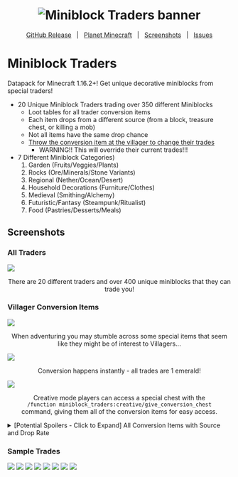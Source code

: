 <h1 id="topBanner"align="center">
  <img src=".github\resources\GitHubMiniblockTradersBanner.png" alt="Miniblock Traders banner" />
</h1>

<div align="center">

[GitHub Release][release]&nbsp;&nbsp;&nbsp;|&nbsp;&nbsp;&nbsp;[Planet Minecraft][planetminecraft]&nbsp;&nbsp;&nbsp;|&nbsp;&nbsp;&nbsp;[Screenshots](#screenshots)&nbsp;&nbsp;&nbsp;|&nbsp;&nbsp;&nbsp;[Issues][issues]

</div>
<h1>Miniblock Traders</h1>
Datapack for Minecraft 1.16.2+! Get unique decorative miniblocks from special traders!<br>

- 20 Unique Miniblock Traders trading over 350 different Miniblocks
   - Loot tables for all trader conversion items
    - Each item drops from a different source (from a block, treasure chest, or killing a mob)
    - Not all items have the same drop chance
    - [Throw the conversion item at the villager to change their trades](https://gyazo.com/73013fe4dc6a5d0042a4ca1019ec43b1)
      - WARNING!! This will override their current trades!!!
- 7 Different Miniblock Categories)
   1. Garden (Fruits/Veggies/Plants)
   2. Rocks (Ore/Minerals/Stone Variants)
   3. Regional (Nether/Ocean/Desert)
   4. Household Decorations (Furniture/Clothes)
   5. Medieval (Smithing/Alchemy)
   6. Futuristic/Fantasy (Steampunk/Ritualist)
   7. Food (Pastries/Desserts/Meals)


<h2 id="screenshots">Screenshots</h2>

<h3>All Traders</h3>
<img src=".github\resources\VillagersList.png">
<p align="center">There are 20 different traders and over 400 unique miniblocks that they can trade you!</p>

<h3>Villager Conversion Items</h3>
<img src=".github\resources\SpecialItem.PNG">
<p align="center">When adventuring you may stumble across some special items that seem like they might be of interest to Villagers... </p>

<img src=".github\resources\Converting.gif">
<p align="center">Conversion happens instantly - all trades are 1 emerald!</p>

<img src=".github\resources\AllItems.png">
<p align="center">Creative mode players can access a special chest with the<br><code>/function miniblock_traders:creative/give_conversion_chest</code><br>command, giving them all of the conversion items for easy access.</p> 

<details>
    <summary>
      [Potential Spoilers - Click to Expand] All Conversion Items with Source and Drop Rate
    </summary>
      1. Pomologist - Enchanted Red Delicious (1/512 from oak leaves)<br>
      2. Olericulturist - Overgrown Carrot (1/512 from harvesting carrots)<br>
      3. Horticulturist - Fragrant Flower (1/4 from Pillager Outpost chests)<br>
      4. Arboriculturalist - Cultivated Sapling (1/512 from spruce leaves)<br>
      5. Mineralogist - 24-Karat Gold (1/5 from Spawner Dungeon chests)<br>
      6. Petrologist - Unusually Dense Rock (1/24 from Abandoned Mineshaft chests)<br>
      7. Netherographer - Sparkling Blaze Powder (1/4 from Ruined Portal chests)<br>
      8. Oceanographer - Ancient Shell (1/4 from Big Underwater Ruin chests)<br>
      9. Eremologist - Budding Cactus (1/24 from Desert Pyramid chests)<br>
      10. Furnisher - Endless Bookshelf (1/4 from Stronghold Library chests)<br>
      11. Steampunker - Forgotten Scrap Metal (1/16 chance when fishing up a Treasure)<br>
      12. Engineer - Radiating Redstone (1/256 from mining redstone ore)<br>
      13. Alchemist - Crystal Phial (1/64 drop from Witches)<br>
      14. Sculptor - Sculpting Clay (1/128 from harvesting clay)<br>
      15. Tailor - Fine Thread (1/128 drop from Spiders (not Cave Spiders))<br>
      16. Beekeeper - Prismatic Honeycomb (1/5 from Jungle Temple chests)<br>
      17. Blacksmith - Mastercrafted Iron (1/512 drop from Iron Golems)<br>
      18. Ritualist - Book of Rituals (1/16 drop from Vexes)<br>
      19. Baker - Shimmering Wheat (1/512 from harvesting wheat)<br>
      20. Chef - Wagyu Beef (1/128 drop from Cows)
      21. Bartender - Mixology Station (1/64 drop from Witches)<br>
      22. Astronomer - Astronomer's Spyglass (1/2 from Igloo chests)
</details>

<h3>Sample Trades</h3>
<img src=".github\resources\Arborculturalist.PNG">
<img src=".github\resources\Chef.PNG">
<img src=".github\resources\Horticulturist.PNG">
<img src=".github\resources\Netherographer.PNG">
<img src=".github\resources\Oceanographer.PNG">
<img src=".github\resources\Pomologist.PNG">
<img src=".github\resources\Ritualist.PNG">
<img src=".github\resources\Steampunker.PNG">


[release]:https://github.com/maxheyn/miniblock_traders/releases/latest "Latest Release (external link)"
[issues]:https://github.com/maxheyn/miniblock_traders/issues "Issues (external link)"
[planetminecraft]: https://www.planetminecraft.com/data-pack/miniblock-traders/ "Planet Minecraft Webpage (external link)"
